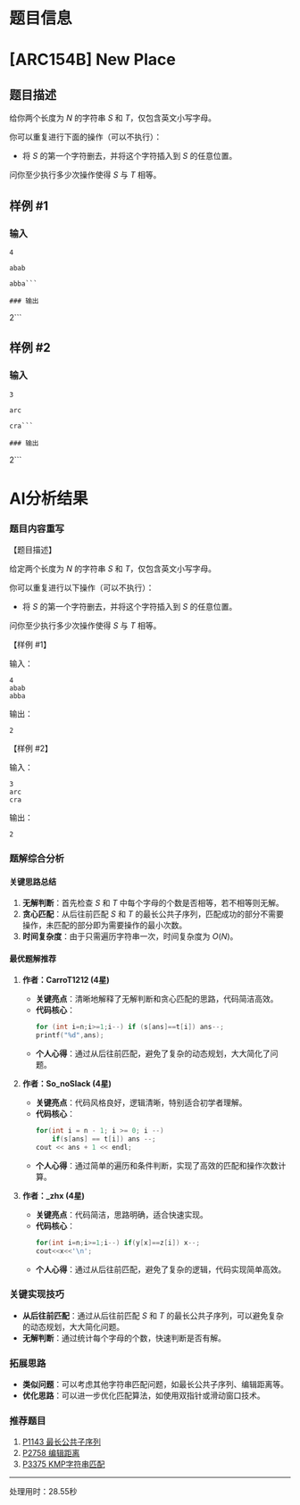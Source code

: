 # 题目信息

# [ARC154B] New Place

## 题目描述

给你两个长度为 $N$ 的字符串 $S$ 和 $T$，仅包含英文小写字母。

你可以重复进行下面的操作（可以不执行）：

- 将 $S$ 的第一个字符删去，并将这个字符插入到 $S$ 的任意位置。

问你至少执行多少次操作使得 $S$ 与 $T$ 相等。

## 样例 #1

### 输入

```
4

abab

abba```

### 输出

```
2```

## 样例 #2

### 输入

```
3

arc

cra```

### 输出

```
2```

# AI分析结果

### 题目内容重写
【题目描述】

给定两个长度为 $N$ 的字符串 $S$ 和 $T$，仅包含英文小写字母。

你可以重复进行以下操作（可以不执行）：

- 将 $S$ 的第一个字符删去，并将这个字符插入到 $S$ 的任意位置。

问你至少执行多少次操作使得 $S$ 与 $T$ 相等。

【样例 #1】

输入：
```
4
abab
abba
```
输出：
```
2
```

【样例 #2】

输入：
```
3
arc
cra
```
输出：
```
2
```

### 题解综合分析

#### 关键思路总结
1. **无解判断**：首先检查 $S$ 和 $T$ 中每个字母的个数是否相等，若不相等则无解。
2. **贪心匹配**：从后往前匹配 $S$ 和 $T$ 的最长公共子序列，匹配成功的部分不需要操作，未匹配的部分即为需要操作的最小次数。
3. **时间复杂度**：由于只需遍历字符串一次，时间复杂度为 $O(N)$。

#### 最优题解推荐
1. **作者：CarroT1212 (4星)**
   - **关键亮点**：清晰地解释了无解判断和贪心匹配的思路，代码简洁高效。
   - **代码核心**：
     ```cpp
     for (int i=n;i>=1;i--) if (s[ans]==t[i]) ans--;
     printf("%d",ans);
     ```
   - **个人心得**：通过从后往前匹配，避免了复杂的动态规划，大大简化了问题。

2. **作者：So_noSlack (4星)**
   - **关键亮点**：代码风格良好，逻辑清晰，特别适合初学者理解。
   - **代码核心**：
     ```cpp
     for(int i = n - 1; i >= 0; i --)
         if(s[ans] == t[i]) ans --;
     cout << ans + 1 << endl;
     ```
   - **个人心得**：通过简单的遍历和条件判断，实现了高效的匹配和操作次数计算。

3. **作者：_zhx (4星)**
   - **关键亮点**：代码简洁，思路明确，适合快速实现。
   - **代码核心**：
     ```cpp
     for(int i=n;i>=1;i--) if(y[x]==z[i]) x--; 
     cout<<x<<'\n';
     ```
   - **个人心得**：通过从后往前匹配，避免了复杂的逻辑，代码实现简单高效。

### 关键实现技巧
- **从后往前匹配**：通过从后往前匹配 $S$ 和 $T$ 的最长公共子序列，可以避免复杂的动态规划，大大简化问题。
- **无解判断**：通过统计每个字母的个数，快速判断是否有解。

### 拓展思路
- **类似问题**：可以考虑其他字符串匹配问题，如最长公共子序列、编辑距离等。
- **优化思路**：可以进一步优化匹配算法，如使用双指针或滑动窗口技术。

### 推荐题目
1. [P1143 最长公共子序列](https://www.luogu.com.cn/problem/P1143)
2. [P2758 编辑距离](https://www.luogu.com.cn/problem/P2758)
3. [P3375 KMP字符串匹配](https://www.luogu.com.cn/problem/P3375)

---
处理用时：28.55秒